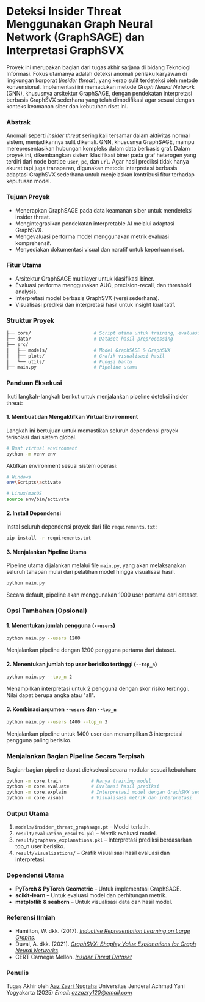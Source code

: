 # Deteksi Insider Threat Menggunakan Graph Neural Network (GraphSAGE) dan Interpretasi GraphSVX
Proyek ini merupakan bagian dari tugas akhir sarjana di bidang Teknologi Informasi. Fokus utamanya adalah deteksi anomali perilaku karyawan di lingkungan korporat (_insider threat_), yang kerap sulit terdeteksi oleh metode konvensional. Implementasi ini memadukan metode _Graph Neural Network_ (GNN), khususnya arsitektur GraphSAGE, dengan pendekatan interpretasi berbasis GraphSVX sederhana yang telah dimodifikasi agar sesuai dengan konteks keamanan siber dan kebutuhan riset ini.

### Abstrak
Anomali seperti _insider threat_ sering kali tersamar dalam aktivitas normal sistem, menjadikannya sulit dikenali. GNN, khususnya GraphSAGE, mampu merepresentasikan hubungan kompleks dalam data berbasis graf. Dalam proyek ini, dikembangkan sistem klasifikasi biner pada graf heterogen yang terdiri dari node bertipe `user`, `pc`, dan `url`. Agar hasil prediksi tidak hanya akurat tapi juga transparan, digunakan metode interpretasi berbasis adaptasi GraphSVX sederhana untuk menjelaskan kontribusi fitur terhadap keputusan model.

### Tujuan Proyek
* Menerapkan GraphSAGE pada data keamanan siber untuk mendeteksi insider threat.
* Mengintegrasikan pendekatan interpretable AI melalui adaptasi GraphSVX.
* Mengevaluasi performa model menggunakan metrik evaluasi komprehensif.
* Menyediakan dokumentasi visual dan naratif untuk keperluan riset.

### Fitur Utama
* Arsitektur GraphSAGE multilayer untuk klasifikasi biner.
* Evaluasi performa menggunakan AUC, precision-recall, dan threshold analysis.
* Interpretasi model berbasis GraphSVX (versi sederhana).
* Visualisasi prediksi dan interpretasi hasil untuk insight kualitatif.

### Struktur Proyek
```bash
├── core/                       # Script utama untuk training, evaluasi, interpretasi, visualisasi
├── data/                       # Dataset hasil preprocessing
├── src/
│   ├── models/                 # Model GraphSAGE & GraphSVX
│   ├── plots/                  # Grafik visualisasi hasil
│   └── utils/                  # Fungsi bantu
├── main.py                     # Pipeline utama
```

### Panduan Eksekusi
Ikuti langkah-langkah berikut untuk menjalankan pipeline deteksi insider threat:
#### 1. Membuat dan Mengaktifkan Virtual Environment
Langkah ini bertujuan untuk memastikan seluruh dependensi proyek terisolasi dari sistem global.
```bash
# Buat virtual environment
python -m venv env
```
Aktifkan environment sesuai sistem operasi:
```bash
# Windows
env\Scripts\activate

# Linux/macOS
source env/bin/activate
```
#### 2. Install Dependensi
Instal seluruh dependensi proyek dari file `requirements.txt`:
```bash
pip install -r requirements.txt
```
#### 3. Menjalankan Pipeline Utama
Pipeline utama dijalankan melalui file `main.py`, yang akan melaksanakan seluruh tahapan mulai dari pelatihan model hingga visualisasi hasil.
```bash
python main.py
```
Secara default, pipeline akan menggunakan 1000 user pertama dari dataset.
### Opsi Tambahan (Opsional)
#### 1. Menentukan jumlah pengguna (`--users`)
```bash
python main.py --users 1200
```
Menjalankan pipeline dengan 1200 pengguna pertama dari dataset.
#### 2. Menentukan jumlah top user berisiko tertinggi (`--top_n`)
```bash
python main.py --top_n 2
```
Menampilkan interpretasi untuk 2 pengguna dengan skor risiko tertinggi. Nilai dapat berupa angka atau "all".
#### 3. Kombinasi argumen `--users` dan `--top_n`
```bash
python main.py --users 1400 --top_n 3
```
Menjalankan pipeline untuk 1400 user dan menampilkan 3 interpretasi pengguna paling berisiko.
### Menjalankan Bagian Pipeline Secara Terpisah
Bagian-bagian pipeline dapat dieksekusi secara modular sesuai kebutuhan:
```bash
python -m core.train           # Hanya training model
python -m core.evaluate        # Evaluasi hasil prediksi
python -m core.explain         # Interpretasi model dengan GraphSVX sederhana
python -m core.visual          # Visualisasi metrik dan interpretasi
```
### Output Utama
1. `models/insider_threat_graphsage.pt` – Model terlatih.
2. `result/evaluation_results.pkl` – Metrik evaluasi model.
3. `result/graphsvx_explanations.pkl` – Interpretasi prediksi berdasarkan top\_n user berisiko.
4. `result/visualizations/` – Grafik visualisasi hasil evaluasi dan interpretasi.
### Dependensi Utama
* **PyTorch & PyTorch Geometric** – Untuk implementasi GraphSAGE.
* **scikit-learn** – Untuk evaluasi model dan perhitungan metrik.
* **matplotlib & seaborn** – Untuk visualisasi data dan hasil model.

### Referensi Ilmiah
* Hamilton, W. dkk. (2017). *[Inductive Representation Learning on Large Graphs](https://cs.stanford.edu/people/jure/pubs/graphsage-nips17.pdf)*.
* Duval, A. dkk. (2021). *[GraphSVX: Shapley Value Explanations for Graph Neural Networks](https://arxiv.org/pdf/2104.10482)*.
* CERT Carnegie Mellon. *[Insider Threat Dataset](https://kilthub.cmu.edu/ndownloader/files/24844280)*

### Penulis

Tugas Akhir oleh [Aaz Zazri Nugraha](https://github.com/azzazry)
Universitas Jenderal Achmad Yani Yogyakarta (2025)
*Email: [azzazry120@email.com](mailto:azzazry120@email.com)*
